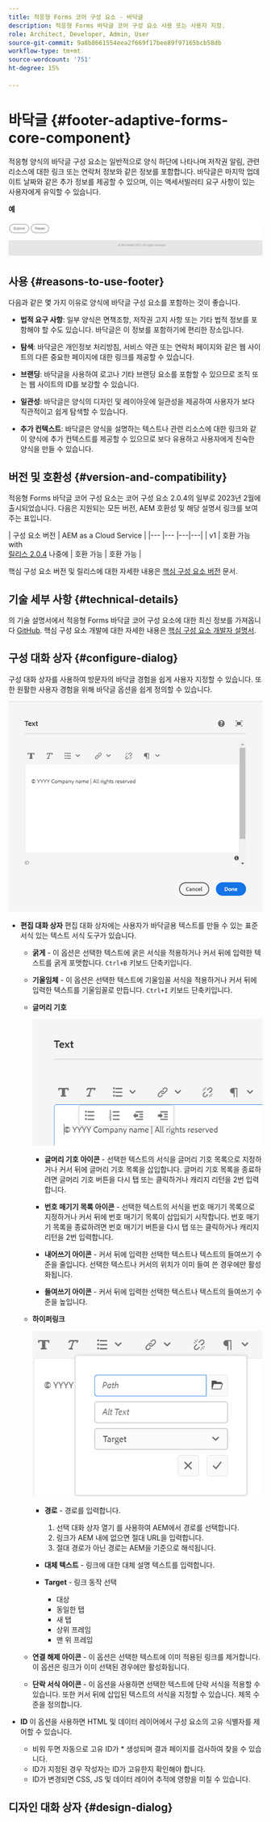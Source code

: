 ```yaml
---
title: 적응형 Forms 코어 구성 요소 - 바닥글
description: 적응형 Forms 바닥글 코어 구성 요소 사용 또는 사용자 지정.
role: Architect, Developer, Admin, User
source-git-commit: 9a8b8661554eea2f669f17bee89f97165bcb58db
workflow-type: tm+mt
source-wordcount: '751'
ht-degree: 15%

---
```



# 바닥글 {#footer-adaptive-forms-core-component}

적응형 양식의 바닥글 구성 요소는 일반적으로 양식 하단에 나타나며 저작권 알림, 관련 리소스에 대한 링크 또는 연락처 정보와 같은 정보를 포함합니다. 바닥글은 마지막 업데이트 날짜와 같은 추가 정보를 제공할 수 있으며, 이는 액세서빌러티 요구 사항이 있는 사용자에게 유익할 수 있습니다.

**예**

![](/help/adaptive-forms/assets/footer.png)

## 사용 {#reasons-to-use-footer}

다음과 같은 몇 가지 이유로 양식에 바닥글 구성 요소를 포함하는 것이 좋습니다.

* **법적 요구 사항**: 일부 양식은 면책조항, 저작권 고지 사항 또는 기타 법적 정보를 포함해야 할 수도 있습니다. 바닥글은 이 정보를 포함하기에 편리한 장소입니다.

* **탐색**: 바닥글은 개인정보 처리방침, 서비스 약관 또는 연락처 페이지와 같은 웹 사이트의 다른 중요한 페이지에 대한 링크를 제공할 수 있습니다.

* **브랜딩**: 바닥글을 사용하여 로고나 기타 브랜딩 요소를 포함할 수 있으므로 조직 또는 웹 사이트의 ID를 보강할 수 있습니다.

* **일관성**: 바닥글은 양식의 디자인 및 레이아웃에 일관성을 제공하여 사용자가 보다 직관적이고 쉽게 탐색할 수 있습니다.

* **추가 컨텍스트**: 바닥글은 양식을 설명하는 텍스트나 관련 리소스에 대한 링크와 같이 양식에 추가 컨텍스트를 제공할 수 있으므로 보다 유용하고 사용자에게 친숙한 양식을 만들 수 있습니다.

## 버전 및 호환성 {#version-and-compatibility}

적응형 Forms 바닥글 코어 구성 요소는 코어 구성 요소 2.0.4의 일부로 2023년 2월에 출시되었습니다. 다음은 지원되는 모든 버전, AEM 호환성 및 해당 설명서 링크를 보여주는 표입니다.

| 구성 요소 버전 | AEM as a Cloud Service |
|--- |--- |---|---|
| v1 | 호환 가능 with<br>[릴리스 2.0.4](/help/versions.md) 나중에 | 호환 가능 | 호환 가능 |

핵심 구성 요소 버전 및 릴리스에 대한 자세한 내용은 [핵심 구성 요소 버전](/help/versions.md) 문서.

<!-- ## Sample Component Output {#sample-component-output}

To experience the Accordion Component as well as see examples of its configuration options as well as HTML and JSON output, visit the [Component Library](https://adobe.com/go/aem_cmp_library_accordion). -->

## 기술 세부 사항 {#technical-details}

의 기술 설명서에서 적응형 Forms 바닥글 코어 구성 요소에 대한 최신 정보를 가져옵니다 [GitHub](https://github.com/adobe/aem-core-forms-components/tree/master/ui.af.apps/src/main/content/jcr_root/apps/core/fd/components/form/footer/v1/footer). 핵심 구성 요소 개발에 대한 자세한 내용은 [핵심 구성 요소 개발자 설명서](/help/developing/overview.md).


## 구성 대화 상자 {#configure-dialog}

구성 대화 상자를 사용하여 방문자의 바닥글 경험을 쉽게 사용자 지정할 수 있습니다. 또한 원활한 사용자 경험을 위해 바닥글 옵션을 쉽게 정의할 수 있습니다.

![속성 탭](/help/adaptive-forms/assets/footer_propertiestab.png)

* **편집 대화 상자**
편집 대화 상자에는 사용자가 바닥글용 텍스트를 만들 수 있는 표준 서식 있는 텍스트 서식 도구가 있습니다.

   * **굵게** - 이 옵션은 선택한 텍스트에 굵은 서식을 적용하거나 커서 뒤에 입력한 텍스트를 굵게 포맷합니다. `Ctrl+B` 키보드 단축키입니다.

   * **기울임체** - 이 옵션은 선택한 텍스트에 기울임꼴 서식을 적용하거나 커서 뒤에 입력한 텍스트를 기울임꼴로 만듭니다. `Ctrl+I` 키보드 단축키입니다.

   * **글머리 기호**

      ![글머리 기호 옵션](/help/adaptive-forms/assets/footer_bullet.png)

      * **글머리 기호 아이콘** - 선택한 텍스트의 서식을 글머리 기호 목록으로 지정하거나 커서 뒤에 글머리 기호 목록을 삽입합니다. 글머리 기호 목록을 종료하려면 글머리 기호 버튼을 다시 탭 또는 클릭하거나 캐리지 리턴을 2번 입력합니다.

      * **번호 매기기 목록 아이콘** - 선택한 텍스트의 서식을 번호 매기기 목록으로 지정하거나 커서 뒤에 번호 매기기 목록이 삽입되기 시작합니다. 번호 매기기 목록을 종료하려면 번호 매기기 버튼을 다시 탭 또는 클릭하거나 캐리지 리턴을 2번 입력합니다.

      * **내어쓰기 아이콘** - 커서 뒤에 입력한 선택한 텍스트나 텍스트의 들여쓰기 수준을 줄입니다. 선택한 텍스트나 커서의 위치가 이미 들여 쓴 경우에만 활성화됩니다.

      * **들여쓰기 아이콘** - 커서 뒤에 입력한 선택한 텍스트나 텍스트의 들여쓰기 수준을 높입니다.
   * **하이퍼링크**

      ![하이퍼링크 옵션](/help/adaptive-forms/assets/footer_link.png)


      * **경로** - 경로를 입력합니다.
         1. 선택 대화 상자 열기 를 사용하여 AEM에서 경로를 선택합니다.
         1. 링크가 AEM 내에 없으면 절대 URL을 입력합니다.
         1. 절대 경로가 아닌 경로는 AEM을 기준으로 해석됩니다.
      * **대체 텍스트** - 링크에 대한 대체 설명 텍스트를 입력합니다.

      * **Target** - 링크 동작 선택
         * 대상
         * 동일한 탭
         * 새 탭
         * 상위 프레임
         * 맨 위 프레임
   * **연결 해제 아이콘** - 이 옵션은 선택한 텍스트에 이미 적용된 링크를 제거합니다. 이 옵션은 링크가 이미 선택된 경우에만 활성화됩니다.

   * **단락 서식 아이콘** - 이 옵션을 사용하면 선택한 텍스트에 단락 서식을 적용할 수 있습니다. 또한 커서 뒤에 삽입된 텍스트의 서식을 지정할 수 있습니다. 제목 수준을 정의합니다.



* **ID**
이 옵션을 사용하면 HTML 및 데이터 레이어에서 구성 요소의 고유 식별자를 제어할 수 있습니다.

   * 비워 두면 자동으로 고유 ID가 * 생성되며 결과 페이지를 검사하여 찾을 수 있습니다.
   * ID가 지정된 경우 작성자는 ID가 고유한지 확인해야 합니다.
   * ID가 변경되면 CSS, JS 및 데이터 레이어 추적에 영향을 미칠 수 있습니다.

## 디자인 대화 상자 {#design-dialog}



